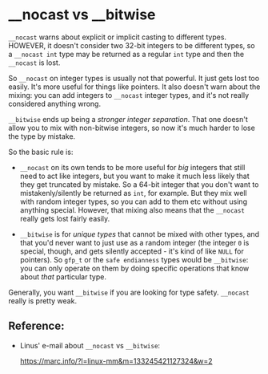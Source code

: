 # __nocast vs __bitwise

`__nocast` warns about explicit or implicit casting to different types.
HOWEVER, it doesn't consider two 32-bit integers to be different
types, so a `__nocast int` type may be returned as a regular `int`
type and then the `__nocast` is lost.

So `__nocast` on integer types is usually not that powerful. It just
gets lost too easily. It's more useful for things like pointers. It
also doesn't warn about the mixing: you can add integers to `__nocast`
integer types, and it's not really considered anything wrong.

`__bitwise` ends up being a *stronger integer separation*. That one
doesn't allow you to mix with non-bitwise integers, so now it's much
harder to lose the type by mistake.

So the basic rule is:

 - `__nocast` on its own tends to be more useful for *big* integers
that still need to act like integers, but you want to make it much
less likely that they get truncated by mistake. So a 64-bit integer
that you don't want to mistakenly/silently be returned as `int`, for
example. But they mix well with random integer types, so you can add
to them etc without using anything special. However, that mixing also
means that the `__nocast` really gets lost fairly easily.

 - `__bitwise` is for *unique types* that cannot be mixed with other
types, and that you'd never want to just use as a random integer (the
integer `0` is special, though, and gets silently accepted - it's
kind of like `NULL` for pointers). So `gfp_t` or the `safe endianness`
types would be `__bitwise`: you can only operate on them by doing
specific operations that know about *that* particular type.

Generally, you want `__bitwise` if you are looking for type safety.
`__nocast` really is pretty weak.

## Reference:

* Linus' e-mail about `__nocast` vs `__bitwise`:

  <https://marc.info/?l=linux-mm&m=133245421127324&w=2>
